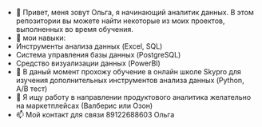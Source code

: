 - 👋 Привет, меня зовут Ольга, я начинающий аналитик данных. В этом репозитории вы можете найти некоторые из моих проектов, выполненных во время обучения.
- 👀 мои навыки:
- Инструменты анализа данных (Excel, SQL)
- Система управления базы данных (PostgreSQL)
- Средство визуализации данных (PowerBI)
- 🌱 В даный момент прохожу обучение в онлайн школе Skypro для изучения дополнительных инструментов анализа данных (Python, A/B тест)
- 💞️ Я ищу работу в направлении продуктового аналитика желательно на маркетплейсах (Валберис или Озон)
- 📫 Мой контакт для связи 89122688603 Ольга

<!---
OlgaZ1982/OlgaZ1982 is a ✨ special ✨ repository because its `README.md` (this file) appears on your GitHub profile.
You can click the Preview link to take a look at your changes.
--->
